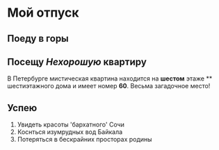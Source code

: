 # Мой отпуск

## Поеду в горы


## Посещу **_Нехорошую_ квартиру**
В Петербурге мистическая квартина находится на **шестом** этаже ** шестиэтажного дома и имеет номер **60**. Весьма загадочное место!



## Успею
1. Увидеть красоты 'бархатного' Сочи
2. Коснться изумрудных вод Байкала 
3. Потеряться в бескрайних просторах родины